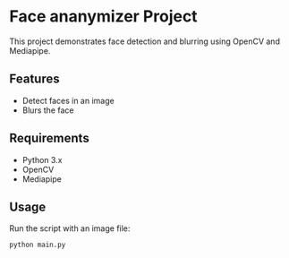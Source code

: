 # Face ananymizer Project
This project demonstrates face detection and blurring using OpenCV and Mediapipe. 

## Features
- Detect faces in an image
- Blurs the face

## Requirements
- Python 3.x
- OpenCV
- Mediapipe

## Usage
Run the script with an image file:
```bash
python main.py

